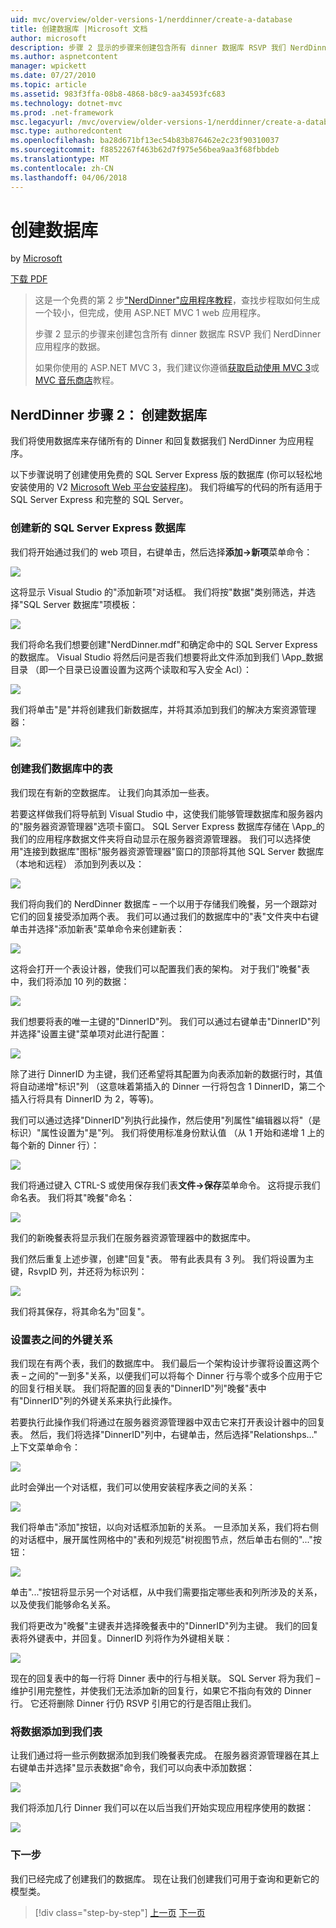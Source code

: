 ```yaml
---
uid: mvc/overview/older-versions-1/nerddinner/create-a-database
title: 创建数据库 |Microsoft 文档
author: microsoft
description: 步骤 2 显示的步骤来创建包含所有 dinner 数据库 RSVP 我们 NerdDinner 应用程序的数据。
ms.author: aspnetcontent
manager: wpickett
ms.date: 07/27/2010
ms.topic: article
ms.assetid: 983f3ffa-08b8-4868-b8c9-aa34593fc683
ms.technology: dotnet-mvc
ms.prod: .net-framework
msc.legacyurl: /mvc/overview/older-versions-1/nerddinner/create-a-database
msc.type: authoredcontent
ms.openlocfilehash: ba28d671bf13ec54b83b876462e2c23f90310037
ms.sourcegitcommit: f8852267f463b62d7f975e56bea9aa3f68fbbdeb
ms.translationtype: MT
ms.contentlocale: zh-CN
ms.lasthandoff: 04/06/2018
---
```

<a name="create-a-database"></a>创建数据库
====================
by [Microsoft](https://github.com/microsoft)

[下载 PDF](http://aspnetmvcbook.s3.amazonaws.com/aspnetmvc-nerdinner_v1.pdf)

> 这是一个免费的第 2 步["NerdDinner"应用程序教程](introducing-the-nerddinner-tutorial.md)，查找步程取如何生成一个较小，但完成，使用 ASP.NET MVC 1 web 应用程序。
> 
> 步骤 2 显示的步骤来创建包含所有 dinner 数据库 RSVP 我们 NerdDinner 应用程序的数据。
> 
> 如果你使用的 ASP.NET MVC 3，我们建议你遵循[获取启动使用 MVC 3](../../older-versions/getting-started-with-aspnet-mvc3/cs/intro-to-aspnet-mvc-3.md)或[MVC 音乐商店](../../older-versions/mvc-music-store/mvc-music-store-part-1.md)教程。


## <a name="nerddinner-step-2-creating-the-database"></a>NerdDinner 步骤 2： 创建数据库

我们将使用数据库来存储所有的 Dinner 和回复数据我们 NerdDinner 为应用程序。

以下步骤说明了创建使用免费的 SQL Server Express 版的数据库 (你可以轻松地安装使用的 V2 [Microsoft Web 平台安装程序](https://www.microsoft.com/web/downloads/platform.aspx))。 我们将编写的代码的所有适用于 SQL Server Express 和完整的 SQL Server。

### <a name="creating-a-new-sql-server-express-database"></a>创建新的 SQL Server Express 数据库

我们将开始通过我们的 web 项目，右键单击，然后选择**添加-&gt;新项**菜单命令：

![](create-a-database/_static/image1.png)

这将显示 Visual Studio 的"添加新项"对话框。 我们将按"数据"类别筛选，并选择"SQL Server 数据库"项模板：

![](create-a-database/_static/image2.png)

我们将命名我们想要创建"NerdDinner.mdf"和确定命中的 SQL Server Express 的数据库。 Visual Studio 将然后问是否我们想要将此文件添加到我们 \App\_数据目录 （即一个目录已设置设置为这两个读取和写入安全 Acl）：

![](create-a-database/_static/image3.png)

我们将单击"是"并将创建我们新数据库，并将其添加到我们的解决方案资源管理器：

![](create-a-database/_static/image4.png)

### <a name="creating-tables-within-our-database"></a>创建我们数据库中的表

我们现在有新的空数据库。 让我们向其添加一些表。

若要这样做我们将导航到 Visual Studio 中，这使我们能够管理数据库和服务器内的"服务器资源管理器"选项卡窗口。 SQL Server Express 数据库存储在 \App\_的我们的应用程序数据文件夹将自动显示在服务器资源管理器。 我们可以选择使用"连接到数据库"图标"服务器资源管理器"窗口的顶部将其他 SQL Server 数据库 （本地和远程） 添加到列表以及：

![](create-a-database/_static/image5.png)

我们将向我们的 NerdDinner 数据库 – 一个以用于存储我们晚餐，另一个跟踪对它们的回复接受添加两个表。 我们可以通过我们的数据库中的"表"文件夹中右键单击并选择"添加新表"菜单命令来创建新表：

![](create-a-database/_static/image6.png)

这将会打开一个表设计器，使我们可以配置我们表的架构。 对于我们"晚餐"表中，我们将添加 10 列的数据：

![](create-a-database/_static/image7.png)

我们想要将表的唯一主键的"DinnerID"列。 我们可以通过右键单击"DinnerID"列并选择"设置主键"菜单项对此进行配置：

![](create-a-database/_static/image8.png)

除了进行 DinnerID 为主键，我们还希望将其配置为向表添加新的数据行时，其值将自动递增"标识"列 （这意味着第插入的 Dinner 一行将包含 1 DinnerID，第二个插入行将具有 DinnerID 为 2，等等)。

我们可以通过选择"DinnerID"列执行此操作，然后使用"列属性"编辑器以将"（是标识）"属性设置为"是"列。 我们将使用标准身份默认值 （从 1 开始和递增 1 上的每个新的 Dinner 行）：

![](create-a-database/_static/image9.png)

我们将通过键入 CTRL-S 或使用保存我们表**文件-&gt;保存**菜单命令。 这将提示我们命名表。 我们将其"晚餐"命名：

![](create-a-database/_static/image10.png)

我们的新晚餐表将显示我们在服务器资源管理器中的数据库中。

我们然后重复上述步骤，创建"回复"表。 带有此表具有 3 列。 我们将设置为主键，RsvpID 列，并还将为标识列：

![](create-a-database/_static/image11.png)

我们将其保存，将其命名为"回复"。

### <a name="setting-up-a-foreign-key-relationship-between-tables"></a>设置表之间的外键关系

我们现在有两个表，我们的数据库中。 我们最后一个架构设计步骤将设置这两个表 – 之间的"一到多"关系，以便我们可以将每个 Dinner 行与零个或多个应用于它的回复行相关联。 我们将配置的回复表的"DinnerID"列"晚餐"表中有"DinnerID"列的外键关系来执行此操作。

若要执行此操作我们将通过在服务器资源管理器中双击它来打开表设计器中的回复表。 然后，我们将选择"DinnerID"列中，右键单击，然后选择"Relationshps..." 上下文菜单命令：

![](create-a-database/_static/image12.png)

此时会弹出一个对话框，我们可以使用安装程序表之间的关系：

![](create-a-database/_static/image13.png)

我们将单击"添加"按钮，以向对话框添加新的关系。 一旦添加关系，我们将右侧的对话框中，展开属性网格中的"表和列规范"树视图节点，然后单击右侧的"..."按钮：

![](create-a-database/_static/image14.png)

单击"..."按钮将显示另一个对话框，从中我们需要指定哪些表和列所涉及的关系，以及使我们能够命名关系。

我们将更改为"晚餐"主键表并选择晚餐表中的"DinnerID"列为主键。 我们的回复表将外键表中，并回复。DinnerID 列将作为外键相关联：

![](create-a-database/_static/image15.png)

现在的回复表中的每一行将 Dinner 表中的行与相关联。 SQL Server 将为我们 – 维护引用完整性，并使我们无法添加新的回复行，如果它不指向有效的 Dinner 行。 它还将删除 Dinner 行仍 RSVP 引用它的行是否阻止我们。

### <a name="adding-data-to-our-tables"></a>将数据添加到我们表

让我们通过将一些示例数据添加到我们晚餐表完成。 在服务器资源管理器在其上右键单击并选择"显示表数据"命令，我们可以向表中添加数据：

![](create-a-database/_static/image16.png)

我们将添加几行 Dinner 我们可以在以后当我们开始实现应用程序使用的数据：

![](create-a-database/_static/image17.png)

### <a name="next-step"></a>下一步

我们已经完成了创建我们的数据库。 现在让我们创建我们可用于查询和更新它的模型类。

> [!div class="step-by-step"]
> [上一页](create-a-new-aspnet-mvc-project.md)
> [下一页](build-a-model-with-business-rule-validations.md)
